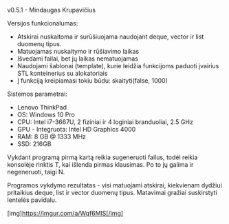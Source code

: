 v0.5.1 - Mindaugas Krupavičius

Versijos funkcionalumas:
 - Atskirai nuskaitoma ir surūšiuojama naudojant deque, vector ir list duomenų tipus.
 - Matuojamas nuskaitymo ir rūšiavimo laikas
 - Išvedami failai, bet jų laikas nematuojamas
 - Naudojami šablonai (template), kurie leidžia funkcijoms paduoti įvairius STL konteinerius su alokatoriais
 - Į funkciją kreipiamasi tokiu būdu: skaityti<vector>(false, 1000)

Sistemos parametrai:
 - Lenovo ThinkPad
 - OS: Windows 10 Pro
 - CPU: Intel i7-3667U, 2 fiziniai ir 4 loginiai branduoliai, 2.5 GHz
 - GPU - Integruota: Intel HD Graphics 4000
 - RAM: 8 GB @ 1333 MHz
 - SSD: 216GB
 
Vykdant programą pirmą kartą reikia sugeneruoti failus, todėl reikia konsolėje rinktis T, kai išlenda pirmas klausimas. Po to jų galima ir negeneruoti, taigi N.

Programos vykdymo rezultatas - visi matuojami atskirai, kiekvienam dydžiui pritaikius deque, list ir vector duomenų tipus. Matavimai gražiai suskirstyti lentelės pavidalu.

[img]https://imgur.com/a/Wqf6MlS[/img]
